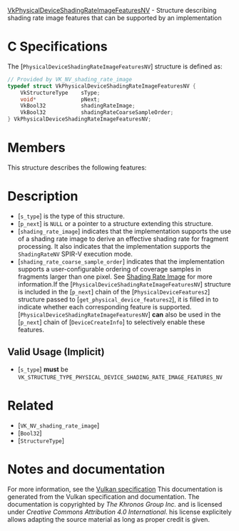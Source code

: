 [VkPhysicalDeviceShadingRateImageFeaturesNV](https://www.khronos.org/registry/vulkan/specs/1.3-extensions/man/html/VkPhysicalDeviceShadingRateImageFeaturesNV.html) - Structure describing shading rate image features that can be supported by an implementation

# C Specifications
The [`PhysicalDeviceShadingRateImageFeaturesNV`] structure is defined
as:
```c
// Provided by VK_NV_shading_rate_image
typedef struct VkPhysicalDeviceShadingRateImageFeaturesNV {
    VkStructureType    sType;
    void*              pNext;
    VkBool32           shadingRateImage;
    VkBool32           shadingRateCoarseSampleOrder;
} VkPhysicalDeviceShadingRateImageFeaturesNV;
```

# Members
This structure describes the following features:

# Description
- [`s_type`] is the type of this structure.
- [`p_next`] is `NULL` or a pointer to a structure extending this structure.
- [`shading_rate_image`] indicates that the implementation supports the use of a shading rate image to derive an effective shading rate for fragment processing. It also indicates that the implementation supports the `ShadingRateNV` SPIR-V execution mode.
- [`shading_rate_coarse_sample_order`] indicates that the implementation supports a user-configurable ordering of coverage samples in fragments larger than one pixel.
See [Shading Rate Image](https://www.khronos.org/registry/vulkan/specs/1.3-extensions/html/vkspec.html#primsrast-shading-rate-image) for more
information.If the [`PhysicalDeviceShadingRateImageFeaturesNV`] structure is included in the [`p_next`] chain of the
[`PhysicalDeviceFeatures2`] structure passed to
[`get_physical_device_features2`], it is filled in to indicate whether each
corresponding feature is supported.
[`PhysicalDeviceShadingRateImageFeaturesNV`] **can**  also be used in the [`p_next`] chain of
[`DeviceCreateInfo`] to selectively enable these features.
## Valid Usage (Implicit)
-  [`s_type`] **must**  be `VK_STRUCTURE_TYPE_PHYSICAL_DEVICE_SHADING_RATE_IMAGE_FEATURES_NV`

# Related
- [`VK_NV_shading_rate_image`]
- [`Bool32`]
- [`StructureType`]

# Notes and documentation
For more information, see the [Vulkan specification](https://www.khronos.org/registry/vulkan/specs/1.3-extensions/html/vkspec.html)
This documentation is generated from the Vulkan specification and documentation.
The documentation is copyrighted by *The Khronos Group Inc.* and is licensed under *Creative Commons Attribution 4.0 International*.
his license explicitely allows adapting the source material as long as proper credit is given.
        